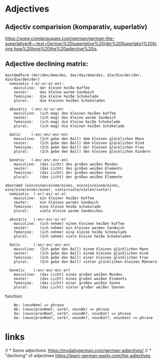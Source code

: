 # Adjectives

## Adjectiv comparision (komparativ, superlativ)

  https://www.corelanguages.com/german/german-the-superlative/#:~:text=German%20superlative%20(der%20Superlativ)%20forms,how%20long%20the%20adjective%20is.


## Adjective declining matrix:

    bestämdform (der/den/dem/des, das/das/dem/des, die/die/der/der, die/die/den/der)
      nominativ (-e/-e/-e/-en):
        masculine:  der kleine heiße Kaffee
        neuter:     das kleine warme Sandwich
        feminine:   die kleine heiße Schokolade
        plural:     die kleinen heißen Schokoladen

      akusativ  (-en/-e/-e/-en)
        masculine:  (ich mag) den kleinen heißen kaffee
        neuter:     (ich mag) das kleine warme Sandwich
        feminine:   (ich mag) die kleine heiße Schokolade
        plural:     (ich mag) die kleinen heißen Schokolade

      dativ     (-en/-en/-en/-en)
        masculine:  (Ich gebe den Ball) dem kleinen glücklichen Mann
        neuter:     (Ich gebe den Ball) dem kleinen glücklichen Kind
        feminine:   (Ich gebe den Ball) der kleinen glücklichen Frau 
        plural:     (Ich gebe den Ball) den kleinen glücklichen Kindern

      Genetiv   (-en/-en/-en/-en)
        masculine:  (das Licht) des großen weißen Mondes
        neuter:     (das Licht) des großen weißen Elements
        feminine:   (das Licht) der großen weißen Sonne
        plural:     (das Licht) der großen weißen Elemente

    obestämd (ein/einen/einem/eines, ein/ein/einem/eines, eine/eine/einer/einer, viele/viele/vielen/vieler)
      nominativ  (-er/-es/-e/-e)
        masculine:  ein kleiner heißer Kaffee
        neuter:     ein kleines warmes Sandwich
        feminine:   eine kleine heiße Schokolade
        plural:     viele kleine warme Sandwiches

      akusativ   (-en/-es/-e/-e)
        masculine:  (ich nehme) einen kleinen heißen kaffee
        neuter:     (ich nehme) ein kleines warmes Sandwich
        feminine:   (ich nehme) eine kleine heiße Schokolade
        plural:     (Ich nehme) viele kleine heiße Schokoladen

      dativ      (-en/-en/-en/-en)
        masculine:  (Ich gebe den Ball) einem kleinen glücklichen Mann
        neuter:     (Ich gebe den Ball) einem kleinen glücklichen Kind
        feminine:   (Ich gebe den Ball) einer kleinen glücklichen Frau 
        plural:     (Ich gebe den Ball) vielen glücklichen kleinen Männern

      Genetiv    (-en/-en/-en/-er)
        masculine:  (das Licht) eines großen weißen Mondes
        neuter:     (das Licht) eines großen weißen Elements
        feminine:   (das Licht) einer großen weißen Sonne
        plural:     (das Licht) vieler großer weißer Sonnen


function:

        No: (nounNom) => phrase
        Ak: (noun/pronNom?, verb?, nounAk) => phrase
        da: (noun/pronNom?, verb?, nounAK?, nounDat) => phrase
        Ge: (noun/pronNom?, verb?, nounAk?, nounDat?, nounGen) => phrase


# links
// * Some adjectives: https://mydailygerman.com/german-adjectives/
// * "declining" of adjectives https://learn-german-easily.com/the-adjectives